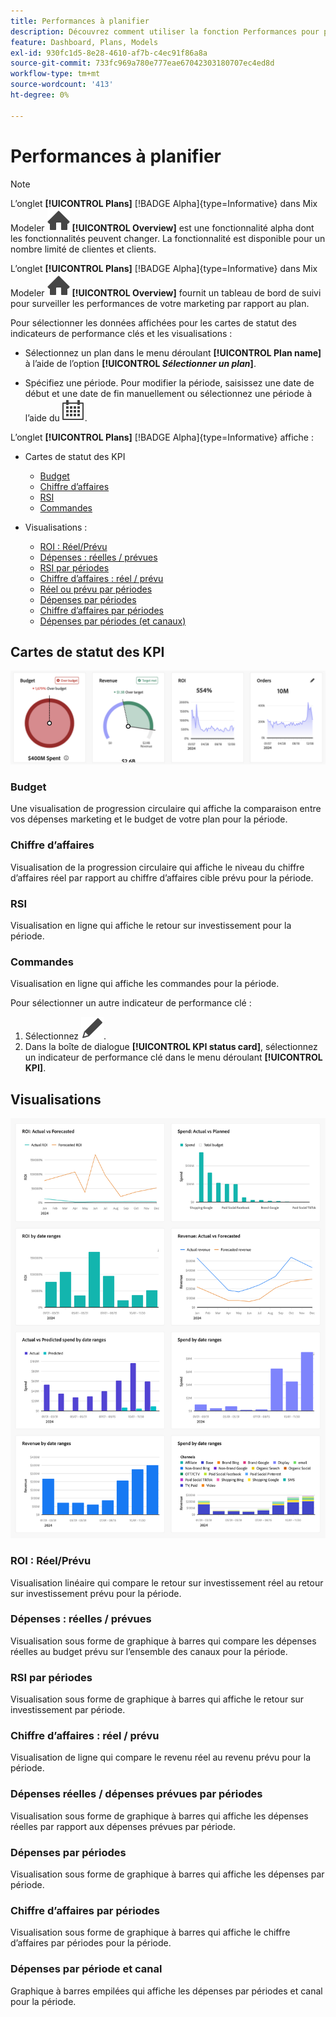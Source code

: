 ```yaml
---
title: Performances à planifier
description: Découvrez comment utiliser la fonction Performances pour planifier la vue d’ensemble dans Mix Modeler.
feature: Dashboard, Plans, Models
exl-id: 930fc1d5-8e28-4610-af7b-c4ec91f86a8a
source-git-commit: 733fc969a780e777eae67042303180707ec4ed8d
workflow-type: tm+mt
source-wordcount: '413'
ht-degree: 0%

---
```


# Performances à planifier

>[!NOTE]
>
>L’onglet **[!UICONTROL Plans]** [!BADGE Alpha]{type=Informative} dans Mix Modeler ![Accueil](/help/assets/icons/Home.svg) **[!UICONTROL Overview]** est une fonctionnalité alpha dont les fonctionnalités peuvent changer. La fonctionnalité est disponible pour un nombre limité de clientes et clients.




L’onglet **[!UICONTROL Plans]** [!BADGE Alpha]{type=Informative} dans Mix Modeler ![Accueil](/help/assets/icons/Home.svg) **[!UICONTROL Overview]** fournit un tableau de bord de suivi pour surveiller les performances de votre marketing par rapport au plan.

Pour sélectionner les données affichées pour les cartes de statut des indicateurs de performance clés et les visualisations :

* Sélectionnez un plan dans le menu déroulant **[!UICONTROL Plan name]** à l’aide de l’option **[!UICONTROL _Sélectionner un plan_]**.

* Spécifiez une période. Pour modifier la période, saisissez une date de début et une date de fin manuellement ou sélectionnez une période à l’aide du ![Calendrier](/help/assets/icons/Calendar.svg).

L’onglet **[!UICONTROL Plans]** [!BADGE Alpha]{type=Informative} affiche :

* Cartes de statut des KPI

   * [Budget](#budget)
   * [Chiffre d’affaires](#revenue)
   * [RSI](#roi)
   * [Commandes](#orders)

* Visualisations :
   * [ROI : Réel/Prévu](#roi-actual-vs-forecasted)
   * [Dépenses : réelles / prévues](#spend-actual-vs-planned)
   * [RSI par périodes](#roi-by-date-ranges)
   * [Chiffre d’affaires : réel / prévu](#revenue-actual-vs-forecasted)
   * [Réel ou prévu par périodes](#actual-vs-predicted-spend-by-date-ranges)
   * [Dépenses par périodes](#spend-by-date-ranges)
   * [Chiffre d’affaires par périodes](#revenue-by-date-ranges)
   * [Dépenses par périodes (et canaux)](#spend-by-date-ranges-and-channels)

## Cartes de statut des KPI

![Cartes de statut des KPI](../assets/performance-to-plan-kpi-cards.png)


### Budget

Une visualisation de progression circulaire qui affiche la comparaison entre vos dépenses marketing et le budget de votre plan pour la période.

### Chiffre d’affaires

Visualisation de la progression circulaire qui affiche le niveau du chiffre d’affaires réel par rapport au chiffre d’affaires cible prévu pour la période.


### RSI

Visualisation en ligne qui affiche le retour sur investissement pour la période.


### Commandes

Visualisation en ligne qui affiche les commandes pour la période.

Pour sélectionner un autre indicateur de performance clé :

1. Sélectionnez ![Modifier](/help/assets/icons/Edit.svg).
1. Dans la boîte de dialogue **[!UICONTROL KPI status card]**, sélectionnez un indicateur de performance clé dans le menu déroulant **[!UICONTROL KPI]**.


## Visualisations

![ Visualisation ](../assets/performance-to-plan-visualizations.png)

### ROI : Réel/Prévu

Visualisation linéaire qui compare le retour sur investissement réel au retour sur investissement prévu pour la période.


### Dépenses : réelles / prévues

Visualisation sous forme de graphique à barres qui compare les dépenses réelles au budget prévu sur l’ensemble des canaux pour la période.

### RSI par périodes

Visualisation sous forme de graphique à barres qui affiche le retour sur investissement par période.


### Chiffre d’affaires : réel / prévu

Visualisation de ligne qui compare le revenu réel au revenu prévu pour la période.


### Dépenses réelles / dépenses prévues par périodes

Visualisation sous forme de graphique à barres qui affiche les dépenses réelles par rapport aux dépenses prévues par période.


### Dépenses par périodes

Visualisation sous forme de graphique à barres qui affiche les dépenses par période.


### Chiffre d’affaires par périodes

Visualisation sous forme de graphique à barres qui affiche le chiffre d’affaires par périodes pour la période.


### Dépenses par période et canal

Graphique à barres empilées qui affiche les dépenses par périodes et canal pour la période.

